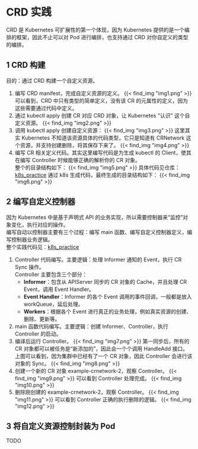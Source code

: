 # CRD 实践


CRD 是 Kubernetes 可扩展性的第一个体现，因为 Kubernetes 提供的是一个编排的框架，因此不止可以对 Pod 进行编排，也支持通过 CRD 对你自定义的类型的编排。

## 1 CRD 构建
目的：通过 CRD 构建一个自定义资源。
1. 编写 CRD manifest，完成自定义资源的定义。
{{< find_img "img1.png" >}}
可以看到，CRD 中只有类型的简单定义，没有该 CR 的元属性的定义，因为这些需要通过代码中定义。
2. 通过 kubectl apply 创建 CR 对应 CRD 对象，让 Kubernetes "认识" 这个自定义资源。
{{< find_img "img2.png" >}}
3. 调用 kubectl apply 创建自定义资源：
{{< find_img "img3.png" >}}
这里其实 Kubernetes 不知道该资源具体的代码类型，它只是知道有 CRNetwork 这个资源，并支持创建删除，将其保存下来了。
{{< find_img "img4.png" >}}
4. 编写 CR 相关定义代码。其实这里编写代码是为生成 kubectl 的 Client，使其在编写 Controller 时候能够正确的解析你的 CR 对象。<br>
整个的目录结构如下：
{{< find_img "img5.png" >}}
具体代码见仓库：[k8s_practice](https://github.com/KanShiori/k8s_practice)
通过 k8s 生成代码，最终生成的目录结构如下：
{{< find_img "img6.png" >}}


## 2 编写自定义控制器
因为 Kubernetes 中是基于声明式 API 的业务实现，所以需要控制器来“监控”对象变化，执行对应的操作。<br>
编写自动以控制器主要有三个过程：编写 main 函数、编写自定义控制器定义，编写控制器业务逻辑。<br>
整个实践代码见：[k8s_practice](https://github.com/KanShiori/k8s_practice)
1. Controller 代码编写。主要逻辑：处理 Informer 通知的 Event，执行 CR Sync 操作。<br>
Controller 主要包含三个部分：
    * **Informer**：包含从 APIServer 同步的 CR 对象的 Cache，并且处理 CR Event，调用 Event Handler。
    * **Event Handler**：Informer 的各个 Event 调用的事件回调，一般都是放入 workQueue，延后处理。
    * **Workers**：根据各个 Event 进行真正的业务处理，例如真实资源的创建、删除、更新等。
2. main 函数代码编写。主要逻辑：创建 Informer、Controller，执行 Controller 的启动。
3. 编译后运行 Controller。
{{< find_img "img7.png" >}}
第一同步后，所有的 CR 对象都可以被任务是“新添加的”，因此会一个个调用 HandleAdd 接口。上图可以看到，因为集群中已经有了一个 CR 对象，因此 Controller 会进行该对象的 Sync。
{{< find_img "img8.png" >}}
4. 创建一个新的 CR 对象 example-crnetwork-2，观察 Controller。
{{< find_img "img9.png" >}}
可以看到 Controller 处理完成。
{{< find_img "img10.png" >}}
5. 删除刚创建的 example-crnetwork-2，观察 Controller。
{{< find_img "img11.png" >}}
可以看到 Controller 正确的执行删除的逻辑。
{{< find_img "img12.png" >}}

## 3 将自定义资源控制封装为 Pod
TODO


